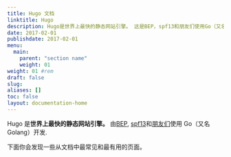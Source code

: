 ```yaml
---
title: Hugo 文档
linktitle: Hugo
description: Hugo是世界上最快的静态网站引擎。 这是BEP，spf13和朋友们使用Go（又名Golang） 开发的。
date: 2017-02-01
publishdate: 2017-02-01
menu:
  main:
    parent: "section name"
    weight: 01
weight: 01 #rem
draft: false
slug:
aliases: []
toc: false
layout: documentation-home
---
```


Hugo 是**世界上最快的静态网站引擎。**
由[BEP](https://github.com/bep), [spf13](https://github.com/spf13)和[朋友们](https://github.com/gohugoio/hugo/graphs/contributors)使用 Go（又名 Golang）开发.

下面你会发现一些从文档中最常见和最有用的页面。
